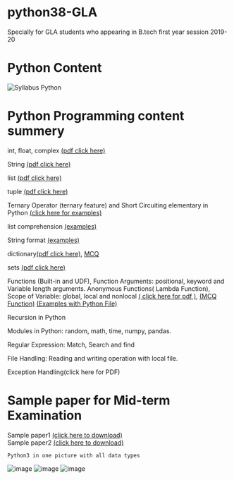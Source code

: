 # python38-GLA
Specially for GLA students who appearing in B.tech first year session 2019-20

# Python Content
![Syllabus Python](https://user-images.githubusercontent.com/15958589/72918043-00a79880-3d6b-11ea-9280-c131964d56dc.png)

# Python Programming content summery

int, float, complex [(pdf click here)](http://amirkhan1092.c1.biz/integer.pdf)

String [(pdf click here)](http://www.amirkhan1092.c1.biz/string.pdf)

list [(pdf click here)](http://www.amirkhan1092.c1.biz/list.pdf)

tuple [(pdf click here)](http://www.amirkhan1092.c1.biz/tuple.pdf) 

Ternary Operator (ternary feature) and Short Circuiting elementary in Python [(click here for examples)](https://github.com/amirkhan1092/python38-GLA/blob/master/short_circuitry.py)

list comprehension [(examples)](https://github.com/amirkhan1092/python38-GLA/blob/master/list_comprehension.py)

String format [(examples)](https://github.com/amirkhan1092/python38-GLA/blob/master/string_format.py)

dictionary[(pdf click here)](http://amirkhan1092.c1.biz/dict.pdf),
[MCQ](https://github.com/amirkhan1092/python38-GLA/blob/master/dictionary_mcq.pdf) 

sets [(pdf click here)](http://amirkhan1092.c1.biz/set.pdf)  


Functions (Built-in and UDF),
Function Arguments: positional,
keyword and Variable length arguments. 
Anonymous Functions( Lambda Function),
Scope of Variable: global, local and nonlocal 
[( click here for pdf )](http://amirkhan1092.c1.biz/function.pdf),
[(MCQ Function)](http://amirkhan1092.c1.biz/function_mcq.pdf)
[(Examples with Python File)]()


Recursion in Python 

Modules in Python: 
random, 
math, 
time, 
numpy, 
pandas. 

Regular Expression: Match, Search and find

File Handling: Reading and writing operation with local file.

Exception Handling(click here for PDF)


# Sample paper for Mid-term Examination  
Sample paper1 [(click here to download)](http://amirkhan1092.c1.biz/sample-paper1.pdf)           
Sample paper2 [(click here to download)](http://amirkhan1092.c1.biz/sample-paper2.pdf)

```
Python3 in one picture with all data types 
```
    
![image](https://user-images.githubusercontent.com/15958589/72918999-a8719600-3d6c-11ea-8270-7f2362843855.png)
![image](https://user-images.githubusercontent.com/15958589/72919090-da82f800-3d6c-11ea-8dff-836c9bd368ec.png)
![image](https://user-images.githubusercontent.com/15958589/72919151-f6869980-3d6c-11ea-947b-4c6039725476.png)
